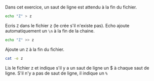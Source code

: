 Dans cet exercice, un saut de ligne est attendu à la fin du fichier.


```bash
echo "Z" > z
```

Ecris `Z` dans le fichier z (le crée s'il n'existe pas).
Echo ajoute automatiquement un `\n` à la fin de la chaine.

```bash
echo "Z" >> z
```
Ajoute un `Z` à la fin du fichier.


```bash
cat -e z     
```

Lis le fichier z et indique s'il y a un saut de ligne un $ à chaque saut de ligne.
S'il n'y a pas de saut de ligne, il indique un `%`

